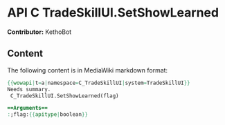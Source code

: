 # API C TradeSkillUI.SetShowLearned

**Contributor:** KethoBot

## Content

The following content is in MediaWiki markdown format:

```mediawiki
{{wowapi|t=a|namespace=C_TradeSkillUI|system=TradeSkillUI}}
Needs summary.
 C_TradeSkillUI.SetShowLearned(flag)

==Arguments==
:;flag:{{apitype|boolean}}
```